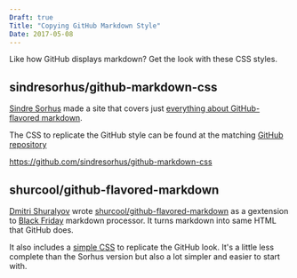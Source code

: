 ```yaml
---
Draft: true
Title: "Copying GitHub Markdown Style"
Date: 2017-05-08
---
```


Like how GitHub displays markdown?  Get the look with these CSS styles.
<!--more-->


## sindresorhus/github-markdown-css

[Sindre Sorhus](https://blog.sindresorhus.com/about-sindre-sorhus-42786d2e191b) made a site that covers just [everything about GitHub-flavored markdown](https://sindresorhus.com/github-markdown-css/).

The CSS to replicate the GitHub style can be found at the matching  [GitHub repository](https://github.com/sindresorhus/github-markdown-css)

https://github.com/sindresorhus/github-markdown-css

## shurcool/github-flavored-markdown

[Dmitri Shuralyov](https://dmitri.shuralyov.com) wrote [shurcool/github-flavored-markdown](https://github.com/shurcool/github-flavored-markdown) as a gextension to [Black Friday](https://github.com/russross/blackfriday) markdown processor.  It turns markdown into same HTML that GitHub does.

It also includes a [simple CSS](https://github.com/shurcooL/github_flavored_markdown/blob/master/gfmstyle/_data/gfm.css) to replicate the GitHub look.  It's a little less complete than the Sorhus version but also a lot simpler and easier to start with.

